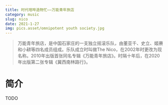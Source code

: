 ```yaml
---
title: 时代喧哗造物忙——万能青年旅店
category: music
slug: nico
date: 2021-1-27
img: pics.asset/omnipotent youth society.jpg 
---
```


> 万能青年旅店，是中国石家庄的一支独立摇滚乐队，由董亚千、史立、姬赓和小耕等四名成员组成。乐队成立时叫做The Nico，在2002年时更改为现名称。2010年出版首张同名专辑《万能青年旅店》。时隔十年后，在2020年出版第二张专辑《冀西南林路行》。 

# 简介

TODO

